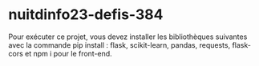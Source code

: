 # nuitdinfo23-defis-384
Pour exécuter ce projet, vous devez installer les bibliothèques suivantes avec la commande pip install : flask, scikit-learn, pandas, requests, flask-cors et npm i pour le front-end.
